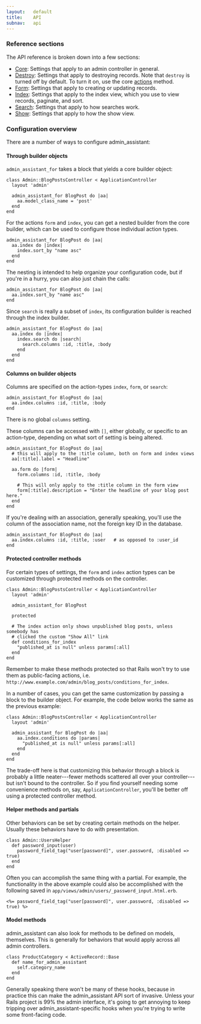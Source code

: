 ```yaml
---
layout:   default
title:    API
subnav:   api
---
```


### Reference sections

The API reference is broken down into a few sections:

* [Core](/admin_assistant/api/core.html): Settings that apply to an admin controller in general.
* [Destroy](/admin_assistant/api/destroy.html): Settings that apply to destroying records. Note that `destroy` is turned off by default. To turn it on, use the core [actions](/admin_assistant/api/core.html#builder_actions) method.
* [Form](/admin_assistant/api/form.html): Settings that apply to creating or updating records.
* [Index](/admin_assistant/api/idx.html): Settings that apply to the index view, which you use to view records, paginate, and sort.
* [Search](/admin_assistant/api/search.html): Settings that apply to how searches work.
* [Show](/admin_assistant/api/show.html): Settings that apply to how the show view.


### Configuration overview


There are a number of ways to configure admin\_assistant:

#### Through builder objects

`admin_assistant_for` takes a block that yields a core builder object:

    class Admin::BlogPostsController < ApplicationController
      layout 'admin'

      admin_assistant_for BlogPost do |aa|
        aa.model_class_name = 'post'
      end
    end

For the actions `form` and `index`, you can get a nested builder from the core builder, which can be used to configure those individual action types.

    admin_assistant_for BlogPost do |aa|
      aa.index do |index|
        index.sort_by "name asc"
      end
    end

The nesting is intended to help organize your configuration code, but if you're in a hurry, you can also just chain the calls:

    admin_assistant_for BlogPost do |aa|
      aa.index.sort_by "name asc"
    end

Since `search` is really a subset of `index`, its configuration builder is reached through the index builder.

    admin_assistant_for BlogPost do |aa|
      aa.index do |index|
        index.search do |search|
          search.columns :id, :title, :body
        end
      end
    end

#### Columns on builder objects

Columns are specified on the action-types `index`, `form`, or `search`:

    admin_assistant_for BlogPost do |aa|
      aa.index.columns :id, :title, :body
    end
    
There is no global `columns` setting.

These columns can be accessed with `[]`, either globally, or specific to an action-type, depending on what sort of setting is being altered.

    admin_assistant_for BlogPost do |aa|
      # this will apply to the :title column, both on form and index views
      aa[:title].label = "Headline"  
    
      aa.form do |form|
        form.columns :id, :title, :body
        
        # This will only apply to the :title column in the form view
        form[:title].description = "Enter the headline of your blog post here."
      end
    end

If you're dealing with an association, generally speaking, you'll use the column of the association name, not the foreign key ID in the database.

    admin_assistant_for BlogPost do |aa|
      aa.index.columns :id, :title, :user   # as opposed to :user_id
    end

#### Protected controller methods

For certain types of settings, the `form` and `index` action types can be customized through protected methods on the controller.

    class Admin::BlogPostsController < ApplicationController
      layout 'admin'

      admin_assistant_for BlogPost
      
      protected
      
      # The index action only shows unpublished blog posts, unless somebody has
      # clicked the custom "Show All" link
      def conditions_for_index
        "published_at is null" unless params[:all]
      end
    end

Remember to make these methods protected so that Rails won't try to use them as public-facing actions, i.e. `http://www.example.com/admin/blog_posts/conditions_for_index`.

In a number of cases, you can get the same customization by passing a block to the builder object. For example, the code below works the same as the previous example:

    class Admin::BlogPostsController < ApplicationController
      layout 'admin'

      admin_assistant_for BlogPost do |aa|
        aa.index.conditions do |params|
          "published_at is null" unless params[:all]
        end
      end
    end

The trade-off here is that customizing this behavior through a block is probably a little neater---fewer methods scattered all over your controller---but isn't bound to the controller. So if you find yourself needing some convenience methods on, say, `ApplicationController`, you'll be better off using a protected controller method.

#### Helper methods and partials

Other behaviors can be set by creating certain methods on the helper. Usually these behaviors have to do with presentation.

    class Admin::UsersHelper
      def password_input(user)
        password_field_tag("user[password]", user.password, :disabled => true)
      end
    end

Often you can accomplish the same thing with a partial. For example, the functionality in the above example could also be accomplished with the following saved in `app/views/admin/users/_password_input.html.erb`.

    <%= password_field_tag("user[password]", user.password, :disabled => true) %>
    
#### Model methods

admin\_assistant can also look for methods to be defined on models, themselves. This is generally for behaviors that would apply across all admin controllers.

    class ProductCategory < ActiveRecord::Base
      def name_for_admin_assistant
        self.category_name
      end
    end

Generally speaking there won't be many of these hooks, because in practice this can make the admin\_assistant API sort of invasive. Unless your Rails project is 99% the admin interface, it's going to get annoying to keep tripping over admin\_assistant-specific hooks when you're trying to write some front-facing code.


